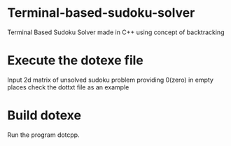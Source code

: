 # Terminal-based-sudoku-solver
Terminal Based Sudoku Solver made in C++ using concept of backtracking

# Execute the dotexe file
Input 2d matrix of unsolved sudoku problem providing
0(zero) in empty places 
check the dottxt file as an example

# Build dotexe
Run the program dotcpp.
